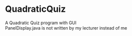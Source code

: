 # QuadraticQuiz

A Quadratic Quiz program with GUI\
PanelDisplay.java is not written by my lecturer instead of me
